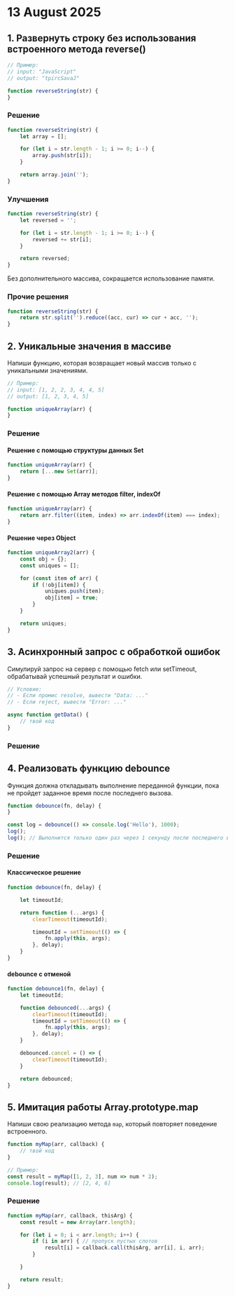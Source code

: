 # 13 August 2025

## 1. Развернуть строку без использования встроенного метода reverse()

```js
// Пример:
// input: "JavaScript"
// output: "tpircSavaJ"

function reverseString(str) {
}
```

### Решение

```js
function reverseString(str) {
    let array = [];

    for (let i = str.length - 1; i >= 0; i--) {
        array.push(str[i]);
    }

    return array.join('');
}
```

### Улучшения

```js
function reverseString(str) {
    let reversed = '';

    for (let i = str.length - 1; i >= 0; i--) {
        reversed += str[i];
    }

    return reversed;
}
```

Без дополнительного массива, сокращается использование памяти.

### Прочие решения

```js
function reverseString(str) {
    return str.split('').reduce((acc, cur) => cur + acc, '');
}
```

## 2. Уникальные значения в массиве

Напиши функцию, которая возвращает новый массив только с уникальными значениями.

```js
// Пример:
// input: [1, 2, 2, 3, 4, 4, 5]
// output: [1, 2, 3, 4, 5]

function uniqueArray(arr) {
}
```

### Решение

#### Решение с помощью структуры данных Set

```js
function uniqueArray(arr) {
    return [...new Set(arr)];
}
```

#### Решение с помощью Array методов filter, indexOf

```js
function uniqueArray(arr) {
    return arr.filter((item, index) => arr.indexOf(item) === index);
}
```

#### Решение через Object

```js
function uniqueArray2(arr) {
    const obj = {};
    const uniques = [];

    for (const item of arr) {
        if (!obj[item]) {
            uniques.push(item);
            obj[item] = true;
        }
    }

    return uniques;
}
```

## 3. Асинхронный запрос с обработкой ошибок

Симулируй запрос на сервер с помощью fetch или setTimeout, обрабатывай успешный результат и ошибки.

```js
// Условие:
// - Если промис resolve, вывести "Data: ..."
// - Если reject, вывести "Error: ..."

async function getData() {
    // твой код
}
```

### Решение

## 4. Реализовать функцию debounce

Функция должна откладывать выполнение переданной функции, пока не пройдет заданное время после последнего вызова.

```js
function debounce(fn, delay) {
}

const log = debounce(() => console.log('Hello'), 1000);
log();
log(); // Выполнится только один раз через 1 секунду после последнего вызова
```

### Решение

#### Классическое решение

```js
function debounce(fn, delay) {

    let timeoutId;

    return function (...args) {
        clearTimeout(timeoutId);

        timeoutId = setTimeout(() => {
            fn.apply(this, args);
        }, delay);
    }
}
```

#### debounce с отменой

```js
function debounce1(fn, delay) {
    let timeoutId;

    function debounced(...args) {
        clearTimeout(timeoutId);
        timeoutId = setTimeout(() => {
            fn.apply(this, args);
        }, delay);
    }

    debounced.cancel = () => {
        clearTimeout(timeoutId);
    }

    return debounced;
}
```

## 5. Имитация работы Array.prototype.map

Напиши свою реализацию метода `map`, который повторяет поведение встроенного.

```js
function myMap(arr, callback) {
    // твой код
}

// Пример:
const result = myMap([1, 2, 3], num => num * 2);
console.log(result); // [2, 4, 6]
```

### Решение

```js
function myMap(arr, callback, thisArg) {
    const result = new Array(arr.length);

    for (let i = 0; i < arr.length; i++) {
        if (i in arr) { // пропуск пустых слотов
            result[i] = callback.call(thisArg, arr[i], i, arr);
        }

    }

    return result;
}
```